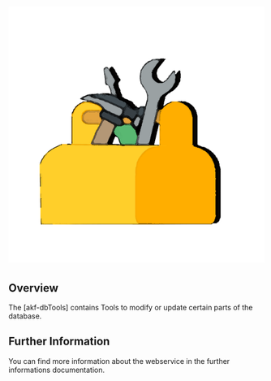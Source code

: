 ![akf-dbTools](doc/img/Tools.png)
========================

Overview
--------
The [akf-dbTools] contains Tools to modify or update certain parts of the database.


Further Information
-------------------

You can find more information about the webservice in the further informations documentation.


